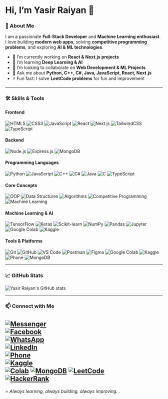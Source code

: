 # Hi, I’m Yasir Raiyan 👋

### 🌟 About Me
I am a passionate **Full-Stack Developer** and **Machine Learning enthusiast**. I love building **modern web apps**, solving **competitive programming problems**, and exploring **AI & ML technologies**.  

- 🔭 I’m currently working on **React & Next.js projects**  
- 🌱 I’m learning **Deep Learning & AI**  
- 👯 I’m looking to collaborate on **Web Development & ML Projects**  
- 💬 Ask me about **Python, C++, C#, Java, JavaScript, React, Next.js**  
- ⚡ Fun fact: I solve **LeetCode problems** for fun and improvement  

---

### 🛠️ Skills & Tools

#### Frontend
![HTML5](https://img.shields.io/badge/-HTML5-black?style=flat-square&logo=html5)
![CSS3](https://img.shields.io/badge/-CSS3-black?style=flat-square&logo=css3)
![JavaScript](https://img.shields.io/badge/-JavaScript-black?style=flat-square&logo=javascript)
![React](https://img.shields.io/badge/-React-black?style=flat-square&logo=react)
![Next.js](https://img.shields.io/badge/-Next.js-black?style=flat-square&logo=nextdotjs)
![TailwindCSS](https://img.shields.io/badge/-TailwindCSS-black?style=flat-square&logo=tailwindcss)
![TypeScript](https://img.shields.io/badge/-TypeScript-black?style=flat-square&logo=typescript)

#### Backend
![Node.js](https://img.shields.io/badge/-Node.js-black?style=flat-square&logo=nodedotjs)
![Express.js](https://img.shields.io/badge/-Express.js-black?style=flat-square&logo=express)
![MongoDB](https://img.shields.io/badge/-MongoDB-black?style=flat-square&logo=mongodb)

#### Programming Languages
![Python](https://img.shields.io/badge/-Python-black?style=flat-square&logo=python)
![JavaScript](https://img.shields.io/badge/-JavaScript-black?style=flat-square&logo=javascript)
![C++](https://img.shields.io/badge/-C++-black?style=flat-square&logo=cplusplus)
![C#](https://img.shields.io/badge/-C%23-black?style=flat-square&logo=csharp)
![Java](https://img.shields.io/badge/-Java-black?style=flat-square&logo=java)
![C](https://img.shields.io/badge/-C-black?style=flat-square&logo=c)
![TypeScript](https://img.shields.io/badge/-TypeScript-black?style=flat-square&logo=typescript)

#### Core Concepts
![OOP](https://img.shields.io/badge/-OOP-black?style=flat-square&logo=oop)
![Data Structures](https://img.shields.io/badge/-Data_Structures-black?style=flat-square&logo=codeproject)
![Algorithms](https://img.shields.io/badge/-Algorithms-black?style=flat-square&logo=algolia)
![Competitive Programming](https://img.shields.io/badge/-Competitive_Programming-black?style=flat-square&logo=codeforces)
![Machine Learning](https://img.shields.io/badge/-Machine_Learning-black?style=flat-square&logo=deeplearning)

#### Machine Learning & AI
![TensorFlow](https://img.shields.io/badge/-TensorFlow-black?style=flat-square&logo=tensorflow)
![Keras](https://img.shields.io/badge/-Keras-black?style=flat-square&logo=keras)
![Scikit-learn](https://img.shields.io/badge/-Scikit--learn-black?style=flat-square&logo=scikitlearn)
![NumPy](https://img.shields.io/badge/-NumPy-black?style=flat-square&logo=numpy)
![Pandas](https://img.shields.io/badge/-Pandas-black?style=flat-square&logo=pandas)
![Jupyter](https://img.shields.io/badge/-Jupyter-black?style=flat-square&logo=jupyter)
![Google Colab](https://img.shields.io/badge/-Colab-black?style=flat-square&logo=googlecolab)
![Kaggle](https://img.shields.io/badge/-Kaggle-black?style=flat-square&logo=kaggle)
#### Tools & Platforms
![Git](https://img.shields.io/badge/-Git-black?style=flat-square&logo=git)
![GitHub](https://img.shields.io/badge/-GitHub-black?style=flat-square&logo=github)
![VS Code](https://img.shields.io/badge/-VS_Code-black?style=flat-square&logo=visualstudiocode)
![Postman](https://img.shields.io/badge/-Postman-black?style=flat-square&logo=postman)
![Figma](https://img.shields.io/badge/-Figma-black?style=flat-square&logo=figma)
![Google Colab](https://img.shields.io/badge/-Colab-black?style=flat-square&logo=googlecolab)
![Kaggle](https://img.shields.io/badge/-Kaggle-black?style=flat-square&logo=kaggle)
![Phone](https://img.shields.io/badge/-Phone-black?style=flat-square&logo=telephone)
![MongoDB](https://img.shields.io/badge/-MongoDB-black?style=flat-square&logo=mongodb)

---

### 📈 GitHub Stats
![Yasir Raiyan's GitHub stats](https://github-readme-stats.vercel.app/api?username=Yasirraiyan&show_icons=true&theme=radical)

---

### 📫 Connect with Me

[![Messenger](https://img.shields.io/badge/-Messenger-blue?style=flat-square&logo=facebook-messenger&logoColor=white)](https://www.messenger.com/e2ee/t/29267772716202806)  
[![Facebook](https://img.shields.io/badge/-Facebook-blue?style=flat-square&logo=facebook&logoColor=white)](https://www.facebook.com/yasir.raiyan.54)  
[![WhatsApp](https://img.shields.io/badge/-WhatsApp-green?style=flat-square&logo=whatsapp&logoColor=white)](tel:01407841543)  
[![LinkedIn](https://img.shields.io/badge/-LinkedIn-blue?style=flat-square&logo=linkedin&logoColor=white)](https://www.linkedin.com/in/yasir-raiyan-a7b234358/)  
[![Phone](https://img.shields.io/badge/-Phone-black?style=flat-square&logo=telephone&logoColor=white)](tel:01407841543)  
[![Kaggle](https://img.shields.io/badge/-Kaggle-black?style=flat-square&logo=kaggle)](https://www.kaggle.com/muhammadyasirraiyan)  
[![Colab](https://img.shields.io/badge/-Google_Colab-black?style=flat-square&logo=googlecolab)](https://colab.research.google.com/)
[![MongoDB](https://img.shields.io/badge/-MongoDB-green?style=flat-square&logo=mongodb&logoColor=white)](https://account.mongodb.com/account/profile/info)
[![LeetCode](https://img.shields.io/badge/-LeetCode-black?style=flat-square&logo=leetcode&logoColor=white)](https://leetcode.com/u/yasirraiyan/)  
[![HackerRank](https://img.shields.io/badge/-HackerRank-black?style=flat-square&logo=hackerrank&logoColor=white)](https://www.hackerrank.com/profile/yasirraiyan)  
---

⭐ *Always learning, always building, always improving.*
.
